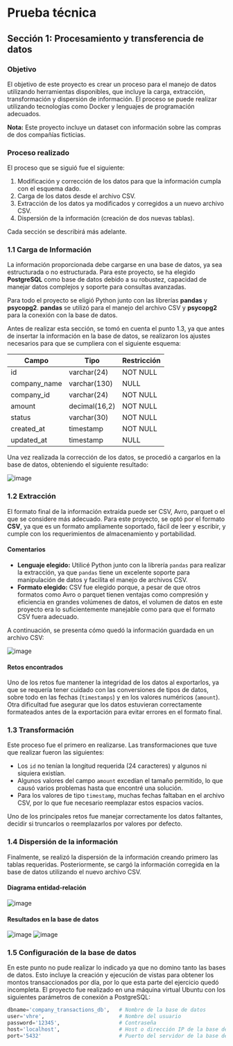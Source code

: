 # Prueba técnica

## Sección 1: Procesamiento y transferencia de datos

### Objetivo
El objetivo de este proyecto es crear un proceso para el manejo de datos utilizando herramientas disponibles, que incluye la carga, extracción, transformación y dispersión de información. El proceso se puede realizar utilizando tecnologías como Docker y lenguajes de programación adecuados.

**Nota:** Este proyecto incluye un dataset con información sobre las compras de dos compañías ficticias.

### Proceso realizado
El proceso que se siguió fue el siguiente:
1. Modificación y corrección de los datos para que la información cumpla con el esquema dado.
2. Carga de los datos desde el archivo CSV.
3. Extracción de los datos ya modificados y corregidos a un nuevo archivo CSV.
4. Dispersión de la información (creación de dos nuevas tablas).

Cada sección se describirá más adelante.

### 1.1 Carga de Información
La información proporcionada debe cargarse en una base de datos, ya sea estructurada o no estructurada. Para este proyecto, se ha elegido **PostgreSQL** como base de datos debido a su robustez, capacidad de manejar datos complejos y soporte para consultas avanzadas.

Para todo el proyecto se eligió Python junto con las librerías **pandas** y **psycopg2**. **pandas** se utilizó para el manejo del archivo CSV y **psycopg2** para la conexión con la base de datos.

Antes de realizar esta sección, se tomó en cuenta el punto 1.3, ya que antes de insertar la información en la base de datos, se realizaron los ajustes necesarios para que se cumpliera con el siguiente esquema:

| Campo          | Tipo                | Restricción   |
|----------------|---------------------|---------------|
| id             | varchar(24)          | NOT NULL      |
| company_name   | varchar(130)         | NULL          |
| company_id     | varchar(24)          | NOT NULL      |
| amount         | decimal(16,2)        | NOT NULL      |
| status         | varchar(30)          | NOT NULL      |
| created_at     | timestamp            | NOT NULL      |
| updated_at     | timestamp            | NULL          |

Una vez realizada la corrección de los datos, se procedió a cargarlos en la base de datos, obteniendo el siguiente resultado:

![image](https://github.com/user-attachments/assets/0ef90f67-1c27-4fdc-9a3f-2d3749f20813)

### 1.2 Extracción
El formato final de la información extraída puede ser CSV, Avro, parquet o el que se considere más adecuado. Para este proyecto, se optó por el formato **CSV**, ya que es un formato ampliamente soportado, fácil de leer y escribir, y cumple con los requerimientos de almacenamiento y portabilidad.

#### Comentarios
- **Lenguaje elegido:** Utilicé Python junto con la librería `pandas` para realizar la extracción, ya que `pandas` tiene un excelente soporte para manipulación de datos y facilita el manejo de archivos CSV.
- **Formato elegido:** CSV fue elegido porque, a pesar de que otros formatos como Avro o parquet tienen ventajas como compresión y eficiencia en grandes volúmenes de datos, el volumen de datos en este proyecto era lo suficientemente manejable como para que el formato CSV fuera adecuado.

A continuación, se presenta cómo quedó la información guardada en un archivo CSV:

![image](https://github.com/user-attachments/assets/6a913f7b-f5ff-4d7d-a77e-543212785307)

#### Retos encontrados
Uno de los retos fue mantener la integridad de los datos al exportarlos, ya que se requería tener cuidado con las conversiones de tipos de datos, sobre todo en las fechas (`timestamps`) y en los valores numéricos (`amount`). Otra dificultad fue asegurar que los datos estuvieran correctamente formateados antes de la exportación para evitar errores en el formato final.

### 1.3 Transformación
Este proceso fue el primero en realizarse. Las transformaciones que tuve que realizar fueron las siguientes:

- Los `id` no tenían la longitud requerida (24 caracteres) y algunos ni siquiera existían.
- Algunos valores del campo `amount` excedían el tamaño permitido, lo que causó varios problemas hasta que encontré una solución.
- Para los valores de tipo `timestamp`, muchas fechas faltaban en el archivo CSV, por lo que fue necesario reemplazar estos espacios vacíos.

Uno de los principales retos fue manejar correctamente los datos faltantes, decidir si truncarlos o reemplazarlos por valores por defecto.

### 1.4 Dispersión de la información
Finalmente, se realizó la dispersión de la información creando primero las tablas requeridas. Posteriormente, se cargó la información corregida en la base de datos utilizando el nuevo archivo CSV.

#### Diagrama entidad-relación

![image](https://github.com/user-attachments/assets/ede703b7-7cfe-427d-ac89-f0a7620907b0)

#### Resultados en la base de datos

![image](https://github.com/user-attachments/assets/1e2ff3f9-b622-4f33-a6d8-b938d17f3c14)
![image](https://github.com/user-attachments/assets/ed7959f2-f546-488e-87a2-6a8570361794)

### 1.5 Configuración de la base de datos
En este punto no pude realizar lo indicado ya que no domino tanto las bases de datos. Esto incluye la creación y ejecución de vistas para obtener los montos transaccionados por día, por lo que esta parte del ejercicio quedó incompleta.
El proyecto fue realizado en una máquina virtual Ubuntu con los siguientes parámetros de conexión a PostgreSQL:

```python
dbname='company_transactions_db',   # Nombre de la base de datos
user='vhre',                        # Nombre del usuario
password='12345',                   # Contraseña
host='localhost',                   # Host o dirección IP de la base de datos
port='5432'                         # Puerto del servidor de la base de datos


